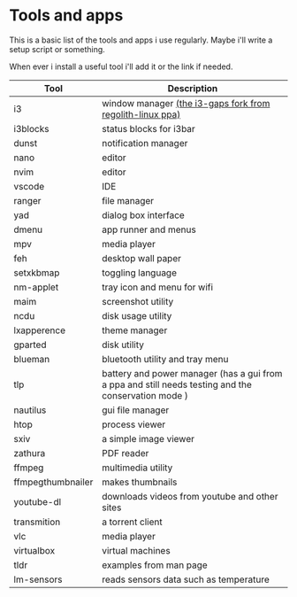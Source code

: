 # Tools and apps

This is a basic list of the tools and apps i use regularly.
Maybe i'll write a setup script or something.

When ever i install a useful tool i'll add it or the link if needed.

| Tool              | Description |
| --------------    | ---------------------------------------------------------- |
| i3 			    | window manager [(the i3-gaps fork from regolith-linux ppa)](https://launchpad.net/~regolith-linux/+archive/ubuntu/stable) |
| i3blocks 		    |status blocks for i3bar|
| dunst			    |notification manager |
| nano 			    |editor|
| nvim			    |editor|
| vscode			|IDE|
| ranger			|file manager|
| yad 			    |dialog box interface|
| dmenu			    |app runner and menus|
| mpv			    |media player|
| feh			    |desktop wall paper|
| setxkbmap 		|toggling language|
| nm-applet 		|tray icon and menu for wifi|
| maim			    |screenshot utility|
| ncdu			    |disk usage utility|
| lxapperence		|theme manager|
| gparted		    |disk utility|
| blueman		    |bluetooth utility and tray menu|
| tlp 			    |battery and power manager (has a gui from a ppa and still needs testing and the conservation mode )|
| nautilus		    |gui file manager|
| htop			    |process viewer|
| sxiv			    |a simple image viewer|
| zathura		    |PDF reader|
| ffmpeg		    | multimedia utility|
| ffmpegthumbnailer	| makes thumbnails|
| youtube-dl 		| downloads videos from youtube and other sites|
| transmition		| a torrent client|
| vlc			    | media player|
| virtualbox		| virtual machines|
| tldr			| examples from man page|
| lm-sensors		| reads sensors data such as temperature|
